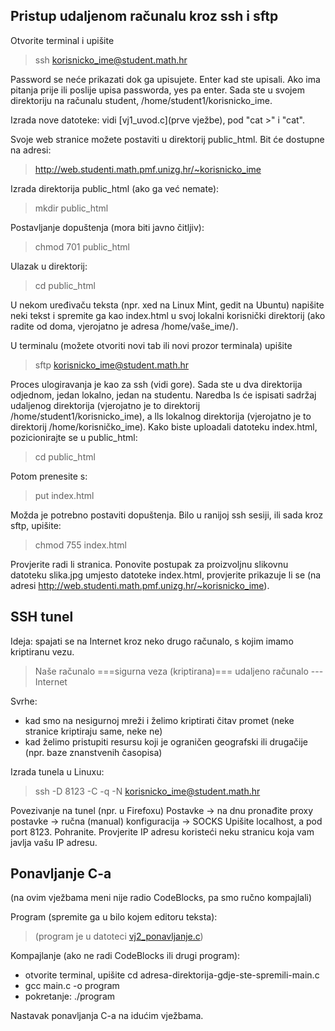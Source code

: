 ## Pristup udaljenom računalu kroz ssh i sftp

Otvorite terminal i upišite 
>    ssh korisnicko_ime@student.math.hr

Password se neće prikazati dok ga upisujete. Enter kad ste upisali.
Ako ima pitanja prije ili poslije upisa passworda, yes pa enter.
Sada ste u svojem direktoriju na računalu student, /home/student1/korisnicko_ime.

Izrada nove datoteke: vidi [vj1_uvod.c](prve vježbe), pod "cat >" i "cat". 

Svoje web stranice možete postaviti u direktorij public_html.
Bit će dostupne na adresi:
>    http://web.studenti.math.pmf.unizg.hr/~korisnicko_ime

Izrada direktorija public_html (ako ga već nemate): 
>    mkdir public_html

Postavljanje dopuštenja (mora biti javno čitljiv): 
>    chmod 701 public_html

Ulazak u direktorij:
>    cd public_html
	
U nekom uređivaču teksta (npr. xed na Linux Mint, gedit na Ubuntu) napišite neki tekst i spremite ga kao index.html u svoj lokalni korisnički direktorij (ako radite od doma, vjerojatno je adresa /home/vaše_ime/).

U terminalu (možete otvoriti novi tab ili novi prozor terminala) upišite 
>    sftp korisnicko_ime@student.math.hr

Proces ulogiravanja je kao za ssh (vidi gore).
Sada ste u dva direktorija odjednom, jedan lokalno, jedan na studentu. Naredba ls će ispisati sadržaj udaljenog direktorija (vjerojatno je to direktorij /home/student1/korisnicko_ime), a lls lokalnog direktorija (vjerojatno je to direktorij /home/korisničko_ime). 
Kako biste uploadali datoteku index.html, pozicionirajte se u public_html:
>    cd public_html

Potom prenesite s:
>    put index.html

Možda je potrebno postaviti dopuštenja. Bilo u ranijoj ssh sesiji, ili sada kroz sftp, upišite: 
>    chmod 755 index.html

Provjerite radi li stranica. Ponovite postupak za proizvoljnu slikovnu datoteku slika.jpg umjesto datoteke index.html, provjerite prikazuje li se (na adresi http://web.studenti.math.pmf.unizg.hr/~korisnicko_ime).



## SSH tunel

Ideja: spajati se na Internet kroz neko drugo računalo, s kojim imamo kriptiranu vezu.
>    Naše računalo ===sigurna veza (kriptirana)=== udaljeno računalo --- Internet

Svrhe:

 - kad smo na nesigurnoj mreži i želimo kriptirati čitav promet (neke stranice kriptiraju same, neke ne)
 - kad želimo pristupiti resursu koji je ograničen geografski ili drugačije (npr. baze znanstvenih časopisa)

Izrada tunela u Linuxu:
>    ssh -D 8123 -C -q -N korisnicko_ime@student.math.hr

Povezivanje na tunel (npr. u Firefoxu)
Postavke -> na dnu pronađite proxy postavke -> ručna (manual) konfiguracija -> SOCKS
Upišite localhost, a pod port 8123. Pohranite.
Provjerite IP adresu koristeći neku stranicu koja vam javlja vašu IP adresu.




## Ponavljanje C-a 

(na ovim vježbama meni nije radio CodeBlocks, pa smo ručno kompajlali)

Program (spremite ga u bilo kojem editoru teksta):
> (program je u datoteci [vj2_ponavljanje.c](vj2_ponavljanje.c))

Kompajlanje (ako ne radi CodeBlocks ili drugi program):
 - otvorite terminal, upišite cd adresa-direktorija-gdje-ste-spremili-main.c
 - gcc main.c -o program
 - pokretanje: ./program

Nastavak ponavljanja C-a na idućim vježbama.
